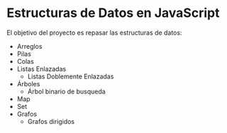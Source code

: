# Estructuras de Datos en JavaScript

El objetivo del proyecto es repasar las estructuras de datos:

- Arreglos 
- Pilas
- Colas
- Listas Enlazadas
  - Listas Doblemente Enlazadas
- Árboles
  - Árbol binario de busqueda
- Map
- Set
- Grafos
  - Grafos dirigidos

